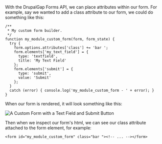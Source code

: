 With the DrupalGap Forms API, we can place attributes within our form. For example, say we wanted to add a class attribute to our form, we could do something like this:

```
/**
 * My custom form builder.
 */
function my_module_custom_form(form, form_state) {
  try {
    form.options.attributes['class'] += 'bar ';
    form.elements['my_text_field'] = {
      type: 'textfield',
      title: 'My Text Field'
    };
    form.elements['submit'] = {
      type: 'submit',
      value: 'Submit'
    };
  }
  catch (error) { console.log('my_module_custom_form - ' + error); }
}
```

When our form is rendered, it will look something like this:

![A Custom Form with a Text Field and Submit Button](http://drupalgap.org/sites/default/files/form-attributes.png)

Then when we inspect our form's html, we can see our class attribute attached to the form element, for example:

`<form id="my_module_custom_form" class="bar "><!-- ... --></form>`